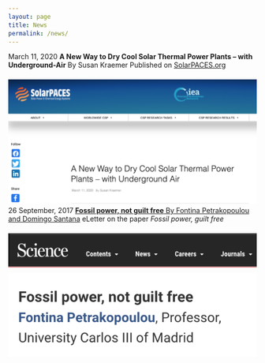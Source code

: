 ```yaml
---
layout: page
title: News
permalink: /news/
---
```


March 11, 2020
**A New Way to Dry Cool Solar Thermal Power Plants – with Underground-Air**
By Susan Kraemer 
Published on [SolarPACES.org](https://www.solarpaces.org/a-new-way-to-dry-cool-thermal-power-plants-with-underground%E2%80%A8-air/)

<img src="/files/figs/News2.png" alt="Solarpaces" width="800px" style="float: left;margin-right: 5px;margin-top: 7px;margin-bottom: 5px">

26 September, 2017
[**Fossil power, not guilt free**
By Fontina Petrakopoulou and Domingo Santana](https://science.sciencemag.org/content/356/6340/796/tab-e-letters)
eLetter on the paper *Fossil power, guilt free*

<img src="/files/figs/News1b.png" alt="Comment_scienceb" width="600px" style="float: left;margin-right: 5px;margin-top: 7px;margin-bottom: 5px">
<img src="/files/figs/News1.png" alt="Comment_sciencea" width="600px" style="float: left;margin-right: 5px;margin-top: 7px;margin-bottom: 5px">

